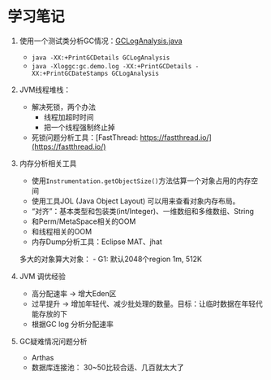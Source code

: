 # 学习笔记

1. 使用一个测试类分析GC情况：[GCLogAnalysis.java](./tools/GCLogAnalysis.java)

    - `java -XX:+PrintGCDetails GCLogAnalysis`
    - `java -Xloggc:gc.demo.log -XX:+PrintGCDetails -XX:+PrintGCDateStamps GCLogAnalysis`

2. JVM线程堆栈：
    
    - 解决死锁，两个办法
        - 线程加超时时间
        - 把一个线程强制终止掉
    - 死锁问题分析工具：[FastThread: https://fastthread.io/](https://fastthread.io/)

3. 内存分析相关工具

    - 使用`Instrumentation.getObjectSize()`方法估算一个对象占用的内存空间
    - 使用工具JOL (Java Object Layout) 可以用来查看对象内存布局。
    - “对齐”：基本类型和包装类(int/Integer)、一维数组和多维数组、String
    - 和Perm/MetaSpace相关的OOM
    - 和线程相关的OOM
    - 内存Dump分析工具：Eclipse MAT、jhat

    多大的对象算大对象：
        - G1: 默认2048个region 1m, 512K

4. JVM 调优经验

    - 高分配速率 -> 增大Eden区
    - 过早提升 -> 增加年轻代、减少批处理的数量。目标：让临时数据在年轻代能存放的下
    - 根据GC log 分析分配速率

5. GC疑难情况问题分析
    - Arthas
    - 数据库连接池： 30~50比较合适、几百就太大了